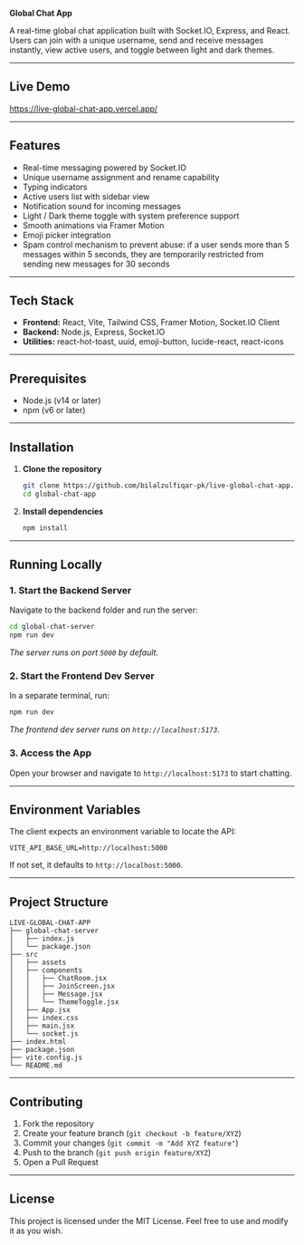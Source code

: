 **Global Chat App**

A real-time global chat application built with Socket.IO, Express, and React. Users can join with a unique username, send and receive messages instantly, view active users, and toggle between light and dark themes.

---

## Live Demo

https://live-global-chat-app.vercel.app/

---

## Features

- Real-time messaging powered by Socket.IO  
- Unique username assignment and rename capability  
- Typing indicators  
- Active users list with sidebar view  
- Notification sound for incoming messages  
- Light / Dark theme toggle with system preference support  
- Smooth animations via Framer Motion  
- Emoji picker integration
- Spam control mechanism to prevent abuse: if a user sends more than 5 messages within 5 seconds, they are temporarily restricted from sending new messages for 30 seconds

---

## Tech Stack

- **Frontend:** React, Vite, Tailwind CSS, Framer Motion, Socket.IO Client  
- **Backend:** Node.js, Express, Socket.IO  
- **Utilities:** react-hot-toast, uuid, emoji-button, lucide-react, react-icons

---

## Prerequisites

- Node.js (v14 or later)  
- npm (v6 or later)

---

## Installation

1. **Clone the repository**  
   ```bash
   git clone https://github.com/bilalzulfiqar-pk/live-global-chat-app.git
   cd global-chat-app
   ```
2. **Install dependencies**  
   ```bash
   npm install
   ```

---

## Running Locally

### 1. Start the Backend Server  
Navigate to the backend folder and run the server:
```bash
cd global-chat-server
npm run dev
```  
_The server runs on port `5000` by default._

### 2. Start the Frontend Dev Server  
In a separate terminal, run:
```bash
npm run dev
```  
_The frontend dev server runs on `http://localhost:5173`._

### 3. Access the App  
Open your browser and navigate to `http://localhost:5173` to start chatting.

---

## Environment Variables

The client expects an environment variable to locate the API:

```env
VITE_API_BASE_URL=http://localhost:5000
```

If not set, it defaults to `http://localhost:5000`.

---

## Project Structure

```
LIVE-GLOBAL-CHAT-APP
├── global-chat-server
│   ├── index.js
│   └── package.json
├── src
│   ├── assets
│   ├── components
│   │   ├── ChatRoom.jsx
│   │   ├── JoinScreen.jsx
│   │   ├── Message.jsx
│   │   └── ThemeToggle.jsx
│   ├── App.jsx
│   ├── index.css
│   ├── main.jsx
│   └── socket.js
├── index.html
├── package.json
├── vite.config.js
└── README.md
```

---



## Contributing

1. Fork the repository
2. Create your feature branch (`git checkout -b feature/XYZ`)
3. Commit your changes (`git commit -m "Add XYZ feature"`)
4. Push to the branch (`git push origin feature/XYZ`)
5. Open a Pull Request

---

## License

This project is licensed under the MIT License. Feel free to use and modify it as you wish.

